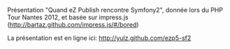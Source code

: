 Présentation "Quand eZ Publish rencontre Symfony2", donnée lors du PHP Tour Nantes 2012, et basée sur impress.js (http://bartaz.github.com/impress.js/#/bored)

La présentation est en ligne ici: http://yulz.github.com/ezp5-sf2
